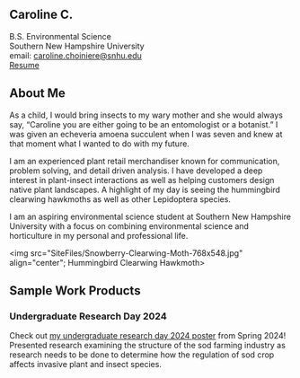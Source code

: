 ## Caroline C.
 B.S. Environmental Science <br/>
 Southern New Hampshire University <br/>
 email: caroline.choiniere@snhu.edu <br/>
 [Resume](https://app.joinhandshake.com/docs/55624969) <br/>
 
## About Me
 
As a child, I would bring insects to my wary mother and she would always say, “Caroline you are either going to be an entomologist or a botanist.” I was given an echeveria amoena succulent when I was seven and knew at that moment what I wanted to do with my future.
 
I am an experienced plant retail merchandiser known for communication, problem solving, and detail driven analysis. I have developed a deep interest in plant-insect interactions as well as helping customers design native plant landscapes. A highlight of my day is seeing the hummingbird clearwing hawkmoths as well as other Lepidoptera species. 
 
I am an aspiring environmental science student at Southern New Hampshire University with a focus on combining environmental science and horticulture in my personal and professional life.

<img src="SiteFiles/Snowberry-Clearwing-Moth-768x548.jpg" align="center"; Hummingbird Clearwing Hawkmoth>

## Sample Work Products
### Undergraduate Research Day 2024
Check out [my undergraduate research day 2024 poster](https://hdl.handle.net/10474/3833) from Spring 2024!
Presented research examining the structure of the sod farming industry as research needs to be done to determine how the regulation of sod crop affects invasive plant and insect species.
